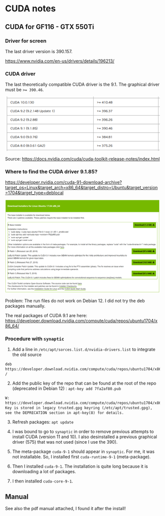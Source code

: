# CUDA notes

## CUDA for GF116 - GTX 550Ti

### Driver for screen

The last driver version is 390.157.

https://www.nvidia.com/en-us/drivers/details/196213/

### CUDA driver

The last theoretically compatible CUDA driver is the 9.1. The graphical driver must be `>= 390.46`.

![cuda](cuda.png "cuda")

Source: https://docs.nvidia.com/cuda/cuda-toolkit-release-notes/index.html

### Where to find the CUDA driver 9.1.85?

https://developer.nvidia.com/cuda-91-download-archive?target_os=Linux&target_arch=x86_64&target_distro=Ubuntu&target_version=1704&target_type=deblocal

![drivers](drivers.png "drivers")

Problem: The run files do not work on Debian 12. I did not try the deb packages manually.

The real packages of CUDA 9.1 are here: https://developer.download.nvidia.com/compute/cuda/repos/ubuntu1704/x86_64/

### Procedure with `synaptic`

1. Add a line in `/etc/apt/sorces.list.d/nvidia-drivers.list` to integrate the old source

```
deb https://developer.download.nvidia.com/compute/cuda/repos/ubuntu1704/x86_64/	/
```

2. Add the public key of the repo that can be found at the root of the repo (deprecated in Debian 12) : `apt-key add 7fa2af80.pub `

```
W: https://developer.download.nvidia.com/compute/cuda/repos/ubuntu1704/x86_64/Release.gpg: Key is stored in legacy trusted.gpg keyring (/etc/apt/trusted.gpg), see the DEPRECATION section in apt-key(8) for details.
```

3. Refresh packages: `apt update`

4. I was bound to go to `synaptic` in order to remove previous attempts to install CUDA (version 11 and 10). I also desinstalled a previous graphical driver (575) that was not used (since I use the 390).

5. The meta-package `cuda-9-1` should appear in `synaptic`. For me, it was not installable. So, I installed first `cuda-runtime-9-1` (meta-package).

6. Then I installed `cuda-9-1`. The installation is quite long because it is downloading a lot of packages.

7. I then installed `cuda-core-9-1`.

## Manual

See also the pdf manual attached, I found it after the install!

